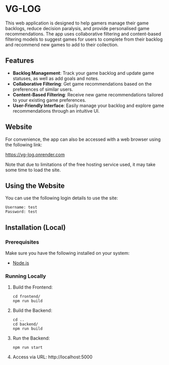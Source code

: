 # VG-LOG

This web application is designed to help gamers manage their game backlogs, reduce decision paralysis, and provide personalised game recommendations. The app uses collaborative filtering and content-based filtering models to suggest games for users to complete from their backlog and recommend new games to add to their collection.

## Features

- **Backlog Management**: Track your game backlog and update game statuses, as well as add goals and notes.
- **Collaborative Filtering**: Get game recommendations based on the preferences of similar users.
- **Content-Based Filtering**: Receive new game recommendations tailored to your existing game preferences.
- **User-Friendly Interface**: Easily manage your backlog and explore game recommendations through an intuitive UI.

## Website

For convenience, the app can also be accessed with a web browser using the following link:

https://vg-log.onrender.com

Note that due to limitations of the free hosting service used, it may take some time to load the site.

## Using the Website

You can use the following login details to use the site:

```
Username: test
Password: test
```

## Installation (Local)

### Prerequisites

Make sure you have the following installed on your system:

- [Node.js](https://nodejs.org/en/download/)

### Running Locally

1. Build the Frontend:
    ```
    cd frontend/
    npm run build
    ```

2. Build the Backend:
    ```
    cd ..
    cd backend/
    npm run build
    ```

3. Run the Backend:
    ```
    npm run start
    ```

4. Access via URL: http://localhost:5000